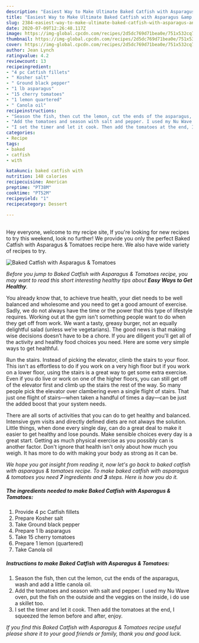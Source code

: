 ```yaml
---
description: "Easiest Way to Make Ultimate Baked Catfish with Asparagus &amp;amp; Tomatoes"
title: "Easiest Way to Make Ultimate Baked Catfish with Asparagus &amp;amp; Tomatoes"
slug: 2384-easiest-way-to-make-ultimate-baked-catfish-with-asparagus-and-amp-tomatoes
date: 2020-07-09T12:26:48.117Z
image: https://img-global.cpcdn.com/recipes/2d5dc769d71bea0e/751x532cq70/baked-catfish-with-asparagus-tomatoes-recipe-main-photo.jpg
thumbnail: https://img-global.cpcdn.com/recipes/2d5dc769d71bea0e/751x532cq70/baked-catfish-with-asparagus-tomatoes-recipe-main-photo.jpg
cover: https://img-global.cpcdn.com/recipes/2d5dc769d71bea0e/751x532cq70/baked-catfish-with-asparagus-tomatoes-recipe-main-photo.jpg
author: Jean Lynch
ratingvalue: 4.2
reviewcount: 13
recipeingredient:
- "4 pc Catfish fillets"
- " Kosher salt"
- " Ground black pepper"
- "1 lb asparagus"
- "15 cherry tomatoes"
- "1 lemon quartered"
- " Canola oil"
recipeinstructions:
- "Season the fish, then cut the lemon, cut the ends of the asparagus, wash and add a little canola oil."
- "Add the tomatoes and season with salt and pepper. I used my Nu Wave oven, put the fish on the outside and the veggies on the inside, i do use a skillet too."
- "I set the timer and let it cook. Then add the tomatoes at the end, I squeezed the lemon before and after, enjoy."
categories:
- Recipe
tags:
- baked
- catfish
- with

katakunci: baked catfish with 
nutrition: 148 calories
recipecuisine: American
preptime: "PT38M"
cooktime: "PT52M"
recipeyield: "1"
recipecategory: Dessert

---
```

<br>
Hey everyone, welcome to my recipe site, If you're looking for new recipes to try this weekend, look no further! We provide you only the perfect Baked Catfish with Asparagus &amp; Tomatoes recipe here. We also have wide variety of recipes to try.
<br>


![Baked Catfish with Asparagus &amp; Tomatoes](https://img-global.cpcdn.com/recipes/2d5dc769d71bea0e/751x532cq70/baked-catfish-with-asparagus-tomatoes-recipe-main-photo.jpg)

<i>Before you jump to Baked Catfish with Asparagus &amp; Tomatoes recipe, you may want to read this short interesting healthy tips about <strong>Easy Ways to Get Healthy</strong>.</i>

You already know that, to achieve true health, your diet needs to be well balanced and wholesome and you need to get a good amount of exercise. Sadly, we do not always have the time or the power that this type of lifestyle requires. Working out at the gym isn't something people want to do when they get off from work. We want a tasty, greasy burger, not an equally delightful salad (unless we’re vegetarians). The good news is that making wise decisions doesn’t have to be a chore. If you are diligent you'll get all of the activity and healthy food choices you need. Here are some very simple ways to get healthful.

Run the stairs. Instead of picking the elevator, climb the stairs to your floor. This isn't as effortless to do if you work on a very high floor but if you work on a lower floor, using the stairs is a great way to get some extra exercise. Even if you do live or work on one of the higher floors, you can still get off of the elevator first and climb up the stairs the rest of the way. So many people pick the elevator over clambering even a single flight of stairs. That just one flight of stairs—when taken a handful of times a day—can be just the added boost that your system needs. 

There are all sorts of activities that you can do to get healthy and balanced. Intensive gym visits and directly defined diets are not always the solution. Little things, when done every single day, can do a great deal to make it easier to get healthy and lose pounds. Make sensible choices every day is a great start. Getting as much physical exercise as you possibly can is another factor. Don't ignore that health isn't only about how much you weigh. It has more to do with making your body as strong as it can be. 


<i>We hope you got insight from reading it, now let's go back to baked catfish with asparagus &amp; tomatoes recipe. To make baked catfish with asparagus &amp; tomatoes you need <strong>7</strong> ingredients and <strong>3</strong> steps. Here is how you do it.
</i>

##### The ingredients needed to make Baked Catfish with Asparagus &amp; Tomatoes:

1. Provide 4 pc Catfish fillets
1. Prepare  Kosher salt
1. Take  Ground black pepper
1. Prepare 1 lb asparagus
1. Take 15 cherry tomatoes
1. Prepare 1 lemon (quartered)
1. Take  Canola oil


##### Instructions to make Baked Catfish with Asparagus &amp; Tomatoes:

1. Season the fish, then cut the lemon, cut the ends of the asparagus, wash and add a little canola oil.
1. Add the tomatoes and season with salt and pepper. I used my Nu Wave oven, put the fish on the outside and the veggies on the inside, i do use a skillet too.
1. I set the timer and let it cook. Then add the tomatoes at the end, I squeezed the lemon before and after, enjoy.


<i>If you find this Baked Catfish with Asparagus &amp; Tomatoes recipe useful please share it to your good friends or family, thank you and good luck.</i>
